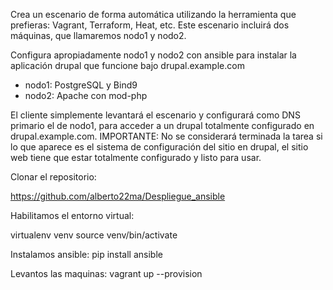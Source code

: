Crea un escenario de forma automática utilizando la herramienta que prefieras: Vagrant, Terraform, Heat, etc. Este escenario incluirá dos máquinas, que llamaremos nodo1 y nodo2.

Configura apropiadamente nodo1 y nodo2 con ansible para instalar la aplicación drupal que funcione bajo drupal.example.com

- nodo1: PostgreSQL y Bind9
- nodo2: Apache con mod-php

El cliente simplemente levantará el escenario y configurará como DNS primario el de nodo1, para acceder a un drupal totalmente configurado en drupal.example.com. IMPORTANTE: No se considerará terminada la tarea si lo que aparece es el sistema de configuración del sitio en drupal, el sitio web tiene que estar totalmente configurado y listo para usar.



Clonar el repositorio:

https://github.com/alberto22ma/Despliegue_ansible

Habilitamos el entorno virtual:

virtualenv venv
source venv/bin/activate

Instalamos ansible: pip install ansible

Levantos las maquinas: vagrant up --provision
